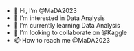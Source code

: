 - 👋 Hi, I’m @MaDA2023
- 👀 I’m interested in Data Analysis
- 🌱 I’m currently learning Data Analysis
- 💞️ I’m looking to collaborate on @Kaggle
- 📫 How to reach me @MaDA2023

<!---
MaDA2023/MaDA2023 is a ✨ special ✨ repository because its `README.md` (this file) appears on your GitHub profile.
You can click the Preview link to take a look at your changes.
--->
